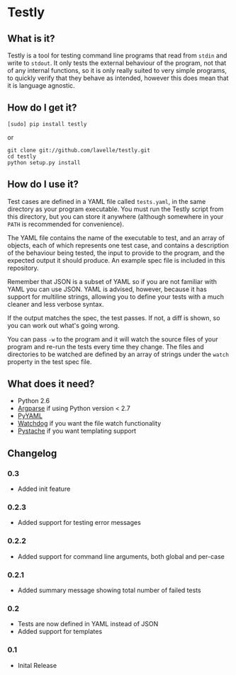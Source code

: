 # Testly

## What is it?
Testly is a tool for testing command line programs that read from `stdin` and write to `stdout`. It only tests the external behaviour of the program, not that of any internal functions, so it is only really suited to very simple programs, to quickly verify that they behave as intended, however this does mean that it is language agnostic.

## How do I get it?
`[sudo] pip install testly`

or

```
git clone git://github.com/lavelle/testly.git
cd testly
python setup.py install
```

## How do I use it?
Test cases are defined in a YAML file called `tests.yaml`, in the same directory as your program executable. You must run the Testly script from this directory, but you can store it anywhere (although somewhere in your `PATH` is recommended for convenience).

The YAML file contains the name of the executable to test, and an array of objects, each of which represents one test case, and contains a description of the behaviour being tested, the input to provide to the program, and the expected output it should produce. An example spec file is included in this repository.

Remember that JSON is a subset of YAML so if you are not familiar with YAML you can use JSON. YAML is advised, however, because it has support for multiline strings, allowing you to define your tests with a much cleaner and less verbose syntax.

If the output matches the spec, the test passes. If not, a diff is shown, so you can work out what's going wrong.

You can pass `-w` to the program and it will watch the source files of your program and re-run the tests every time they change. The files and directories to be watched are defined by an array of strings under the `watch` property in the test spec file.

## What does it need?
- Python 2.6
- [Argparse](http://pypi.python.org/pypi/argparse) if using Python version < 2.7
- [PyYAML](http://pypi.python.org/pypi/PyYAML)
- [Watchdog](https://github.com/gorakhargosh/watchdog) if you want the file watch functionality
- [Pystache](https://github.com/defunkt/pystache) if you want templating support

## Changelog

### 0.3
- Added init feature

### 0.2.3
- Added support for testing error messages

### 0.2.2
- Added support for command line arguments, both global and per-case

### 0.2.1
- Added summary message showing total number of failed tests

### 0.2
- Tests are now defined in YAML instead of JSON
- Added support for templates

### 0.1
- Inital Release
